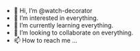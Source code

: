 - 👋 Hi, I’m @watch-decorator
- 👀 I’m interested in everything.
- 🌱 I’m currently learning everything.
- 💞️ I’m looking to collaborate on everything.
- 📫 How to reach me ...

<!---
watch-decorator/watch-decorator is a ✨ special ✨ repository because its `README.md` (this file) appears on your GitHub profile.
You can click the Preview link to take a look at your changes.
--->

